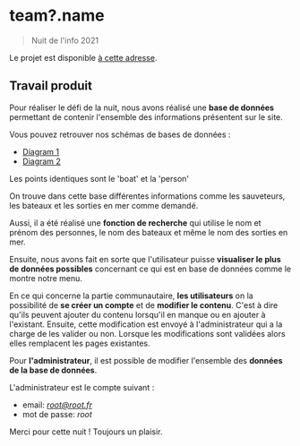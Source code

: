 # team?.name

> Nuit de l'info 2021

Le projet est disponible [à cette adresse](http://ndi-2021.esteban-soubiran.site/).

## Travail produit

Pour réaliser le défi de la nuit, nous avons réalisé une **base de données** permettant de contenir l'ensemble des informations présentent sur le site.

Vous pouvez retrouver nos schémas de bases de données :

- [Diagram 1](https://drawsql.app/nuit-de-l-info-2021/diagrams/boat)
- [Diagram 2](https://drawsql.app/nuit-de-l-info-2021/diagrams/sortie)

Les points identiques sont le 'boat' et la 'person'

On trouve dans cette base différentes informations comme les sauveteurs, les bateaux et les sorties en mer comme demandé.

Aussi, il a été réalisé une **fonction de recherche** qui utilise le nom et prénom des personnes, le nom des bateaux et même le nom des sorties en mer.

Ensuite, nous avons fait en sorte que l'utilisateur puisse **visualiser le plus de données possibles** concernant ce qui est en base de données comme le montre notre menu.

En ce qui concerne la partie communautaire, **les utilisateurs** on la possibilité de **se créer un compte** et de **modifier le contenu**. C'est à dire qu'ils peuvent ajouter du contenu lorsqu'il en manque ou en ajouter à l'existant. Ensuite, cette modification est envoyé à l'administrateur qui a la charge de les valider ou non. Lorsque les modifications sont validées alors elles remplacent les pages existantes.

Pour **l'administrateur**, il est possible de modifier l'ensemble des **données de la base de données**.

L'administrateur est le compte suivant :

- email: *root@root.fr*
- mot de passe: *root*

Merci pour cette nuit ! Toujours un plaisir.
